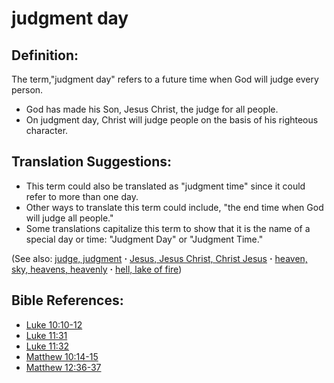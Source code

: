 # judgment day #

## Definition: ##

The term,"judgment day" refers to a future time when God will judge every person.

* God has made his Son, Jesus Christ, the judge for all people.
* On judgment day, Christ will judge people on the basis of his righteous character.

## Translation Suggestions: ##

* This term could also be translated as "judgment time" since it could refer to more than one day.
* Other ways to translate this term could include, "the end time when God will judge all people."
* Some translations capitalize this term to show that it is the name of a special day or time: "Judgment Day" or "Judgment Time."

(See also: [judge, judgment](../kt/judge.md) **·** [Jesus, Jesus Christ, Christ Jesus](../kt/jesus.md) **·** [heaven, sky, heavens, heavenly](../kt/heaven.md) **·** [hell, lake of fire](../kt/hell.md))

## Bible References: ##

* [Luke 10:10-12](https://door43.org/en/bible/notes/luk/10/10)
* [Luke 11:31](https://door43.org/en/bible/notes/luk/11/31)
* [Luke 11:32](https://door43.org/en/bible/notes/luk/11/32)
* [Matthew 10:14-15](https://door43.org/en/bible/notes/mat/10/14)
* [Matthew 12:36-37](https://door43.org/en/bible/notes/mat/12/36)


